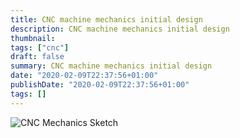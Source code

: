 ```yaml
---
title: CNC machine mechanics initial design
description: CNC machine mechanics initial design
thumbnail: 
tags: ["cnc"]
draft: false
summary: CNC machine mechanics initial design
date: "2020-02-09T22:37:56+01:00"
publishDate: "2020-02-09T22:37:56+01:00"
tags: []
---
```



![CNC Mechanics Sketch](../cnc_mechanics.jpg)